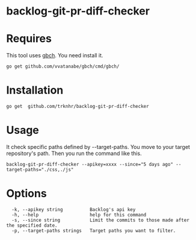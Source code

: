 # backlog-git-pr-diff-checker

# Requires 

This tool uses [gbch](https://github.com/vvatanabe/gbch). You need install it.

```
go get github.com/vvatanabe/gbch/cmd/gbch/
```

# Installation

```
go get  github.com/trknhr/backlog-git-pr-diff-checker
```

# Usage

It check specific paths defined by --target-paths. You move to your target repository's path.
Then you run the command like this.

```
backlog-git-pr-diff-checker --apikey=xxxx --since="5 days ago" --target-paths="./css,./js"
```

# Options

```
  -k, --apikey string          Backlog's api key
  -h, --help                   help for this command
  -s, --since string           Limit the commits to those made after the specified date.
  -p, --target-paths strings   Target paths you want to filter.
```
